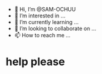 - 👋 Hi, I’m @SAM-OCHUU
- 👀 I’m interested in ...
- 🌱 I’m currently learning ...
- 💞️ I’m looking to collaborate on ...
- 📫 How to reach me ...
# help please

<!---
SAM-OCHUU/SAM-OCHUU is a ✨ special ✨ repository because its `README.md` (this file) appears on your GitHub profile.
You can click the Preview link to take a look at your changes.
--->
